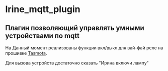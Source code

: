 # Irine_mqtt_plugin

## Плагин позволяющий управлять умными устройствами по mqtt

На Данный момент реализованы функции вкл/выкл для вай-фай реле на прошивке [Tasmota][link1].

Для вызова устройств достаточно сказать "Ирина включи лампу"

[link1]: <https://tasmota.github.io/docs/>